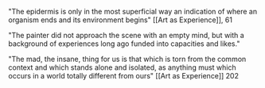 "The epidermis is only in the most superficial way an indication of where an organism ends and its environment begins"
	[[Art as Experience]], 61

"The painter did not approach the scene with an empty mind, but with a background of experiences long ago funded into capacities and likes."


"The mad, the insane, thing for us  is that which is torn from the common context and which stands alone and isolated, as anything must which occurs in a world totally different from ours"
	[[Art as Experience]] 202